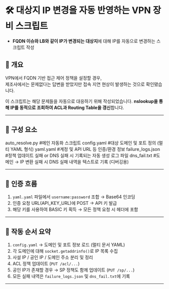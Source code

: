 # 🛠️ 대상지 IP 변경을 자동 반영하는 VPN 장비 스크립트 
- **FQDN 이슈와 LB와 같이 IP가 변경되는 대상지**에 대해 IP를 자동으로 변경하는 스크립트 작성 

## 📝 개요
VPN에서 FQDN 기반 접근 제어 정책을 설정할 경우,  
제조사에서는 문제없다는 답변을 받았지만 접속 지연 현상이 발생하는 것으로 확인됐습니다.

이 스크립트는 해당 문제들을 자동으로 대응하기 위해 작성되었습니다.
**nslookup을 통해 IP를 동적으로 조회하여 ACL과 Routing Table을 갱신**합니다.

---

## 🔧 구성 요소
auto_resolve.py #메인 자동화 스크립트
config.yaml #대상 도메인 및 포트 정의 (멀티 YAML 형식)
yaml.yaml #계정 및 API URL 등 인증/환경 정보
failure_logs.json #정책 업데이트 실패 or DNS 실패 시 기록되는 자동 생성 로그 파일
dns_fail.txt #도메인 → IP 변환 실패 시 DNS 실패 내역을 텍스트로 기록 (디버깅용)

---

## 🔐 인증 흐름

1. `yaml.yaml` 파일에서 `username:password` 조합 → Base64 인코딩
2. 인증 요청 URL(API_KEY_URL)에 POST → API 키 발급
3. 해당 키를 사용하여 BASIC 키 획득 → 모든 정책 요청 시 헤더에 포함

---

## 🔁 작동 순서 요약

1. `config.yaml` → 도메인 및 포트 정보 로드 (멀티 문서 YAML)
2. 각 도메인에 대해 `socket.getaddrinfo()`로 IP 목록 수집
3. 사설 IP / 공인 IP / 도메인 주소 분리 및 정리
4. ACL 정책 업데이트 (`PUT /acl/...`)
5. 공인 IP가 존재할 경우 → SP 정책도 함께 업데이트 (`PUT /sp/...`)
6. 모든 실패 내역은 `failure_logs.json` 및 `dns_fail.txt`에 기록

---
